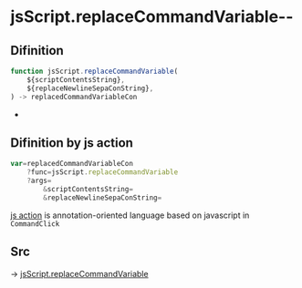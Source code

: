 # jsScript.replaceCommandVariable--

## Difinition

```js.js
function jsScript.replaceCommandVariable(
	${scriptContentsString},
	${replaceNewlineSepaConString},
) -> replacedCommandVariableCon
```

- 


## Difinition by js action

```js.js
var=replacedCommandVariableCon
	?func=jsScript.replaceCommandVariable
	?args=
		&scriptContentsString=
		&replaceNewlineSepaConString=
```

[js action](#) is annotation-oriented language based on javascript in `CommandClick`



## Src

-> [jsScript.replaceCommandVariable](https://github.com/puutaro/CommandClick/blob/master/app/src/main/java/com/puutaro/commandclick/fragment_lib/terminal_fragment/js_interface/edit/JsScript.kt#L180)


